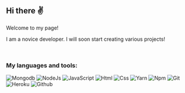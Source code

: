 ## Hi there ✌️

Welcome to my page!

I am a novice developer.
I will soon start creating various projects!


<br/>

### My languages and tools:

![Mongodb][iconMongodb]
![NodeJs][iconNodejs]
![JavaScript][iconJavascript]
![Html][iconHtml]
![Css][iconCss]
![Yarn][iconYarn]
![Npm][iconNpm]
![Git][iconGit]
![Heroku][iconHeroku]
![Github][iconGithub]

<br/>
<!--

![GitHub stats][profileStats]
![Languages stats][languagesStats]

<br

### To contact me

[![Github][iconGithub]][github]
[![Discord][iconDiscord]][discord]
[![Telegram][iconTelegram]][telegram]
-->


<!-- Icon Links -->
[iconGit]: https://icongr.am/devicon/git-original.svg?size=30&color=currentColor
[iconGithub]: https://icongr.am/devicon/github-original.svg?size=30&color=currentColor
[iconHtml]: https://icongr.am/devicon/html5-original.svg?size=30&color=currentColor
[iconCss]: https://icongr.am/devicon/css3-original.svg?size=30&color=currentColor
[iconJavascript]: https://icongr.am/devicon/javascript-original.svg?size=30&color=currentColor
[iconNodejs]: https://icongr.am/devicon/nodejs-original.svg?size=30&color=currentColor
[iconMongodb]: https://icongr.am/devicon/mongodb-original.svg?size=30&color=currentColor
[iconNpm]: https://icongr.am/devicon/npm-original-wordmark.svg?size=30&color=currentColor
[iconYarn]: https://icongr.am/devicon/yarn-original.svg?size=30&color=currentColor
[iconHeroku]: https://icongr.am/devicon/heroku-original.svg?size=30&color=currentColor

[iconGithub]: https://camo.githubusercontent.com/b079fe922f00c4b86f1b724fbc2e8141c468794ce8adbc9b7456e5e1ad09c622/68747470733a2f2f6564656e742e6769746875622e696f2f537570657254696e7949636f6e732f696d616765732f7376672f6769746875622e737667
[iconTelegram]: https://camo.githubusercontent.com/f4b401dd7cd9b7840fd31acafd49e151a80e4c9600bf219934461b96dd98e013/68747470733a2f2f6564656e742e6769746875622e696f2f537570657254696e7949636f6e732f696d616765732f7376672f74656c656772616d2e737667
[iconDiscord]: https://camo.githubusercontent.com/79fcdc7c43f1a1d7c175827976ffee8177814a016fb1b9578ff70f1aef759578/68747470733a2f2f6564656e742e6769746875622e696f2f537570657254696e7949636f6e732f696d616765732f7376672f646973636f72642e737667


<!-- Social Links -->
[github]: https://github.com/ttempaa
[discord]: https://discordapp.com/users/421253767279935488
[telegram]: https://t.me/ttempaa

<!-- Other Links -->
[profileStats]: https://github-readme-stats.vercel.app/api?username=ttempaa&hide=contribs
[languagesStats]: https://github-readme-stats.vercel.app/api/top-langs/?username=ttempaa&layout=compact

<!--
**ttempaa/ttempaa** is a ✨ _special_ ✨ repository because its `README.md` (this file) appears on your GitHub profile.

Here are some ideas to get you started:

- 🔭 I’m currently working on ...
- 🌱 I’m currently learning ...
- 👯 I’m looking to collaborate on ...
- 🤔 I’m looking for help with ...
- 💬 Ask me about ...
- 📫 How to reach me: ...
- 😄 Pronouns: ...
- ⚡ Fun fact: ...
-->
